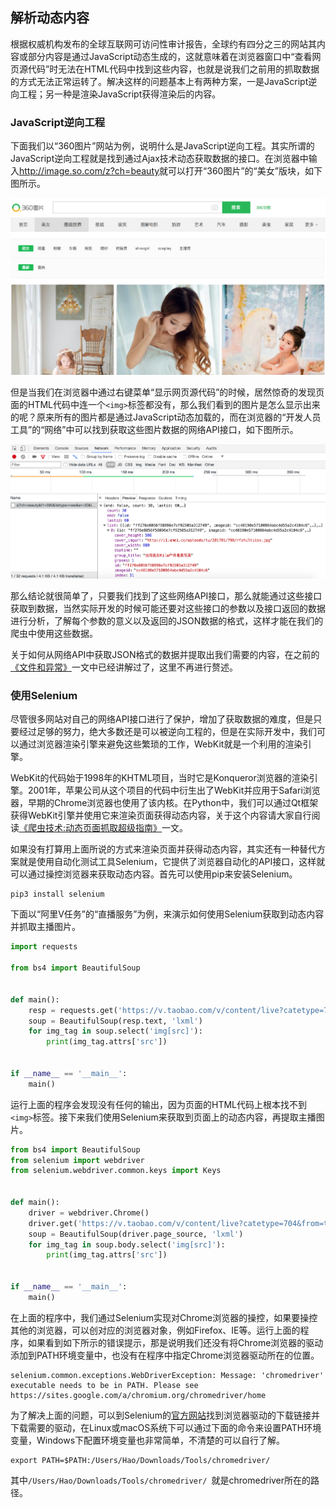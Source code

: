 ## 解析动态内容

根据权威机构发布的全球互联网可访问性审计报告，全球约有四分之三的网站其内容或部分内容是通过JavaScript动态生成的，这就意味着在浏览器窗口中“查看网页源代码”时无法在HTML代码中找到这些内容，也就是说我们之前用的抓取数据的方式无法正常运转了。解决这样的问题基本上有两种方案，一是JavaScript逆向工程；另一种是渲染JavaScript获得渲染后的内容。

### JavaScript逆向工程

下面我们以“360图片”网站为例，说明什么是JavaScript逆向工程。其实所谓的JavaScript逆向工程就是找到通过Ajax技术动态获取数据的接口。在浏览器中输入<http://image.so.com/z?ch=beauty>就可以打开“360图片”的“美女”版块，如下图所示。

![](./res/image360-website.png)

但是当我们在浏览器中通过右键菜单“显示网页源代码”的时候，居然惊奇的发现页面的HTML代码中连一个`<img>`标签都没有，那么我们看到的图片是怎么显示出来的呢？原来所有的图片都是通过JavaScript动态加载的，而在浏览器的“开发人员工具”的“网络”中可以找到获取这些图片数据的网络API接口，如下图所示。

![](./res/api-image360.png)

那么结论就很简单了，只要我们找到了这些网络API接口，那么就能通过这些接口获取到数据，当然实际开发的时候可能还要对这些接口的参数以及接口返回的数据进行分析，了解每个参数的意义以及返回的JSON数据的格式，这样才能在我们的爬虫中使用这些数据。

关于如何从网络API中获取JSON格式的数据并提取出我们需要的内容，在之前的[《文件和异常》](../Day01-15/Day11/文件和异常.md)一文中已经讲解过了，这里不再进行赘述。

### 使用Selenium

尽管很多网站对自己的网络API接口进行了保护，增加了获取数据的难度，但是只要经过足够的努力，绝大多数还是可以被逆向工程的，但是在实际开发中，我们可以通过浏览器渲染引擎来避免这些繁琐的工作，WebKit就是一个利用的渲染引擎。

WebKit的代码始于1998年的KHTML项目，当时它是Konqueror浏览器的渲染引擎。2001年，苹果公司从这个项目的代码中衍生出了WebKit并应用于Safari浏览器，早期的Chrome浏览器也使用了该内核。在Python中，我们可以通过Qt框架获得WebKit引擎并使用它来渲染页面获得动态内容，关于这个内容请大家自行阅读[《爬虫技术:动态页面抓取超级指南》](http://python.jobbole.com/84600/)一文。

如果没有打算用上面所说的方式来渲染页面并获得动态内容，其实还有一种替代方案就是使用自动化测试工具Selenium，它提供了浏览器自动化的API接口，这样就可以通过操控浏览器来获取动态内容。首先可以使用pip来安装Selenium。

```Shell
pip3 install selenium
```

下面以“阿里V任务”的“直播服务”为例，来演示如何使用Selenium获取到动态内容并抓取主播图片。

```Python
import requests

from bs4 import BeautifulSoup


def main():
    resp = requests.get('https://v.taobao.com/v/content/live?catetype=704&from=taonvlang')
    soup = BeautifulSoup(resp.text, 'lxml')
    for img_tag in soup.select('img[src]'):
        print(img_tag.attrs['src'])


if __name__ == '__main__':
    main()
```

运行上面的程序会发现没有任何的输出，因为页面的HTML代码上根本找不到`<img>`标签。接下来我们使用Selenium来获取到页面上的动态内容，再提取主播图片。

```Python
from bs4 import BeautifulSoup
from selenium import webdriver
from selenium.webdriver.common.keys import Keys


def main():
    driver = webdriver.Chrome()
    driver.get('https://v.taobao.com/v/content/live?catetype=704&from=taonvlang')
    soup = BeautifulSoup(driver.page_source, 'lxml')
    for img_tag in soup.body.select('img[src]'):
        print(img_tag.attrs['src'])


if __name__ == '__main__':
    main()
```

在上面的程序中，我们通过Selenium实现对Chrome浏览器的操控，如果要操控其他的浏览器，可以创对应的浏览器对象，例如Firefox、IE等。运行上面的程序，如果看到如下所示的错误提示，那是说明我们还没有将Chrome浏览器的驱动添加到PATH环境变量中，也没有在程序中指定Chrome浏览器驱动所在的位置。

```Shell
selenium.common.exceptions.WebDriverException: Message: 'chromedriver' executable needs to be in PATH. Please see https://sites.google.com/a/chromium.org/chromedriver/home
```

为了解决上面的问题，可以到Selenium的[官方网站]()找到浏览器驱动的下载链接并下载需要的驱动，在Linux或macOS系统下可以通过下面的命令来设置PATH环境变量，Windows下配置环境变量也非常简单，不清楚的可以自行了解。

```Shell
export PATH=$PATH:/Users/Hao/Downloads/Tools/chromedriver/
```

其中`/Users/Hao/Downloads/Tools/chromedriver/ `就是chromedriver所在的路径。